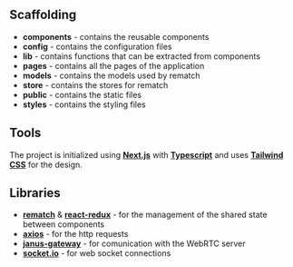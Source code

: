 ## Scaffolding

- **components** - contains the reusable components
- **config** - contains the configuration files
- **lib** - contains functions that can be extracted from components
- **pages** - contains all the pages of the application
- **models** - contains the models used by rematch
- **store** - contains the stores for rematch
- **public** - contains the static files
- **styles** - contains the styling files

## Tools

The project is initialized using [**Next.js**](https://nextjs.org/) with [**Typescript**](https://www.typescriptlang.org/) and uses [**Tailwind CSS**](https://tailwindcss.com/) for the design.

## Libraries

- [**rematch**](https://rematchjs.org/) & [**react-redux**](https://react-redux.js.org/) - for the management of the shared state between components
- [**axios**](https://axios-http.com/docs/intro) - for the http requests
- [**janus-gateway**](https://janus.conf.meetecho.com/docs/JS.html) - for comunication with the WebRTC server
- [**socket.io**](https://socket.io/) - for web socket connections